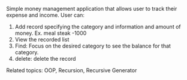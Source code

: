 Simple money management application that allows user to track their expense and income. 
User can:
1. Add record specifying the category and information and amount of money. Ex. meal steak -1000
2. View the recorded list
3. Find: Focus on the desired category to see the balance for that category.
4. delete: delete the record

Related topics: OOP, Recursion, Recursive Generator
